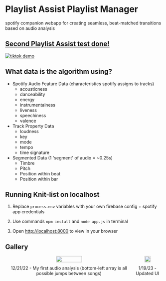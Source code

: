 # Playlist Assist Playlist Manager
spotify companion webapp for creating seamless, beat-matched transitions based on audio analysis

## [Second Playlist Assist test done!](https://youtube.com/shorts/At7JKpYVbnc?feature=share)

[![tiktok demo](https://img.youtube.com/vi/At7JKpYVbnc/0.jpg)](https://www.youtube.com/watch?v=At7JKpYVbnc)

## What data is the algorithm using?
* Spotify Audio Feature Data (characteristics spotify assigns to tracks)
  * acousticness
  * danceability
  * energy
  * instrumentalness
  * liveness
  * speechiness
  * valence
* Track Property Data
  * loudness
  * key
  * mode
  * tempo
  * time signature
* Segmented Data (1 'segment' of audio = ~0.25s)
  * Timbre
  * Pitch
  * Position within beat
  * Position within bar

## Running Knit-list on localhost

1. Replace ```process.env``` variables with your own firebase config + spotify app credentials

2. Use commands ```npm install``` and ```node app.js``` in terminal

3. Open [http://localhost:8000](http://localhost:8000) to view in your browser

## Gallery

<div style="display:flex;justify-content:space-between;align-items:center;">
  <div style="text-align:center;">
    <img src="https://cdn.discordapp.com/attachments/1023710494416195686/1067660979917307934/Screen_Shot_2022-12-21_at_1.58.22_PM.png" style="width:45%;height:auto;">
    <p style="margin-top:10px;">12/21/22 - My first audio analysis (bottom-left array is all possible jumps between songs)</p>
  </div>
  <div style="text-align:center;">
    <img src="https://cdn.discordapp.com/attachments/1023710494416195686/1065670484005486632/Screen_Shot_2023-01-19_at_10.33.26_AM.png" style="width:45%;height:auto;">
    <p style="margin-top:10px;">1/19/23 - Updated UI</p>
  </div>
</div>
